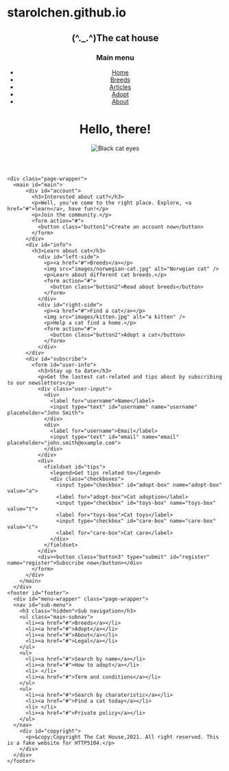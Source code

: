 # starolchen.github.io
<!DOCTYPE html>
<html lang="en">

  <head>
    <meta charset="utf-8" />
      <title>The Cat House</title>
    <link rel="stylesheet" type="text/css" href="css/midterm.css" />
  </head>

  <body>
    <header id="header">
      <div class="page-wrapper">
        <div id="slogan">
          <h2><span id="cat-face">(^._.^)</span>The cat house</h2>
        </div>
        <nav id="main-menu">
          <h3 class="hidden">Main menu</h3>
          <ul>
            <li><a href="midterm.html">Home</a></li>
            <li><a href="#">Breeds</a></li>
            <li><a href="#">Articles</a></li>
            <li><a href="#">Adopt</a></li>
            <li><a href="#">About</a></li>
          </ul>
        </nav>
        <div id="banner">
          <div class="banner-content">
            <div class="page-wrapper">
              <h1 class="banner-title">Hello, there!</h1>
              <img class="banner-img" src="images/cat-black_cropped.png" alt="Black cat eyes" />
              </div>
            </div>
          </div>
      </div> <!-- end page wrapper -->
    </header>

    <div class="page-wrapper">
      <main id="main">
          <div id="account">
            <h3>Interested about cat?</h3>
            <p>Well, you've come to the right place. Explore, <a href="#">learn</a>, have fun!</p>
            <p>Join the community.</p>
            <form action="#">
              <button class="button1">Create an account now</button>
            </form>
          </div>
          <div id="info">
            <h3>Learn about cat</h3>
              <div id="left-side">
                <p><a href="#">Breeds</a></p>
                <img src="images/norwegian-cat.jpg" alt="Norwgian cat" />
                <p>Learn about different cat breeds.</p>
                <form action="#">
                  <button class="button2">Read about breeds</button>
                </form>
              </div>
              <div id="right-side">
                <p><a href="#">Find a cat</a></p>
                <img src="images/kitten.jpg" alt="a kitten" />
                <p>Help a cat find a home.</p>
                <form action="#">
                  <button class="button2">Adopt a cat</button>
                </form>
              </div>
          </div>
          <div id="subscribe">
            <form id="user-info">
              <h3>Stay up to date</h3>
              <p>Get the lastest cat-related and tips about by subscribing to our newsletters</p>
              <div class="user-input">
                <div>
                  <label for="username">Name</label>
                  <input type="text" id="username" name="username" placeholder="John Smith">
                </div>
                <div>
                  <label for="username">Email</label>
                  <input type="text" id="email" name="email" placeholder="john.smith@example.com">
                </div>
              </div>
              <div>
                <fieldset id="tips">
                  <legend>Get tips related to</legend>
                  <div class="checkboxes">
                    <input type="checkbox" id="adopt-box" name="adopt-box" value="a">
                    <label for="adopt-box">Cat adoption</label>
                    <input type="checkbox" id="toys-box" name="toys-box" value="t">
                    <label for="toys-box">Cat toys</label>
                    <input type="checkbox" id="care-box" name="care-box" value="c">
                    <label for="care-box">Cat care</label>
                  </div>
                </fieldset>
              </div>
              <div><button class="button3" type="submit" id="register" name="register">Subscribe now</button></div>
            </form>
          </div>
        </main>
      </div>
    <footer id="footer">
      <div id="menu-wrapper" class="page-wrapper">
      <nav id="sub-menu">
        <h3 class="hidden">Sub navigation</h3>
        <ul class="main-subnav">
          <li><a href="#">Breeds</a></li>
          <li><a href="#">Adopt</a></li>
          <li><a href="#">About</a></li>
          <li><a href="#">Legal</a></li>
        </ul>
        <ul>
          <li><a href="#">Search by name</a></li>
          <li><a href="#">How to adopt</a></li>
          <li> </li>
          <li><a href="#">Term and conditions</a></li>
        </ul>
        <ul>
          <li><a href="#">Search by charateristic</a></li>
          <li><a href="#">Find a cat today</a></li>
          <li> </li>
          <li><a href="#">Private policy</a></li>
        </ul>
      </nav>
        <div id="copyright">
          <p>&copy;Copyright The Cat House,2021. All right reserved. This is a fake website for HTTP5104.</p>
        </div>
      </div>
    </footer>
  </body>
</html>
